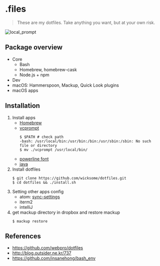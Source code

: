 # .files

> These are my dotfiles. Take anything you want, but at your own risk.

![local_prompt](https://user-images.githubusercontent.com/5036939/27002254-f4435aba-4e17-11e7-8237-10a7f5bdccc7.png)

## Package overview

- Core
  - Bash
  - Homebrew, homebrew-cask
  - Node.js + npm
- Dev
- macOS: Hammerspoon, Mackup, Quick Look plugins
- macOS apps

## Installation

1. Install apps
    - [Homebrew](https://brew.sh/index_ko)
    - [vcprompt](https://github.com/djl/vcprompt)
        ```
        $ $PATH # check path
        -bash: /usr/local/bin:/usr/bin:/bin:/usr/sbin:/sbin: No such file or directory
        $ mv ./vcprompt /usr/local/bin/
        ```
    - [powerline font](https://github.com/powerline/fonts.git)
    - [java](https://stackoverflow.com/questions/24342886/how-to-install-java-8-on-mac)
2. Install dotfiles
    ```
    $ git clone https://github.com/wicksome/dotfiles.git
    $ cd dotfiles && ./install.sh
    ```
3. Setting other apps config
    - atom: [sync-settings](https://atom.io/packages/sync-settings)
    - iterm2
    - intelliJ
4. get mackup directory in dropbox and restore mackup
    ```
    $ mackup restore
    ```

## References

- https://github.com/webpro/dotfiles
- http://blog.outsider.ne.kr/737
- https://github.com/insanehong/bash_env
